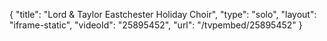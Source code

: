 {
    "title": "Lord & Taylor Eastchester Holiday Choir",
    "type": "solo",
    "layout": "iframe-static",
    "videoId": "25895452",
    "url": "\/tvpembed\/25895452"
}